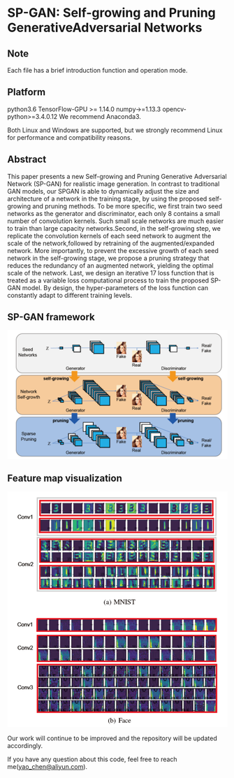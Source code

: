 # SP-GAN: Self-growing and Pruning GenerativeAdversarial Networks
## Note
Each file has a brief introduction function and operation mode.
## Platform
python3.6  TensorFlow-GPU >= 1.14.0   numpy->=1.13.3  opencv-python>=3.4.0.12  We recommend Anaconda3.

Both Linux and Windows are supported, but we strongly recommend Linux for performance and compatibility reasons.
## Abstract
This paper presents a new Self-growing and Pruning Generative Adversarial Network (SP-GAN) for realistic image generation. In contrast to traditional GAN models, our SPGAN is able to dynamically adjust the size and architecture of a network in the training stage, by using the proposed self-growing and pruning methods. To be more specific, we first train two seed networks as the generator and discriminator, each only
8 contains a small number of convolution kernels. Such small scale networks are much easier to train than large capacity networks.Second, in the self-growing step, we replicate the convolution kernels of each seed network to augment the scale of the network,followed by retraining of the augmented/expanded network. More importantly, to prevent the excessive growth of each seed network in the self-growing stage, we propose a pruning strategy that reduces the redundancy of an augmented network, yielding the optimal scale of the network. Last, we design an iterative
17 loss function that is treated as a variable loss computational process to train the proposed SP-GAN model. By design, the hyper-parameters of the loss function can constantly adapt to different training levels.
## SP-GAN framework
![image](https://github.com/Lambert-chen/SPGAN/blob/master/image/frame.png)
## Feature map visualization
![image](https://github.com/Lambert-chen/SPGAN/blob/master/image/Feature_map.png)

Our work will continue to be improved and the repository will be updated accordingly.

If you have any question about this code, feel free to reach me(yao_chen@aliyun.com).

